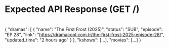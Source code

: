 # Expected API Response (GET /)
#
{
  "dramas": [
    {
      "name": "The First Frost (2025)",
      "status": "SUB",
      "episode": "EP 28",
      "link": "https://dramacool.com.tr/the-first-frost-2025-episode-28/",
      "updated_time": "2 hours ago"
    }
  ],
  "kshows": [...],
  "movies": [...]
}
